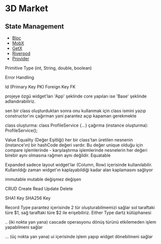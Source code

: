 # 3D Market

## State Management 

- [Bloc](https://pub.dev/packages/flutter_bloc)
- [MobX](https://pub.dev/packages/mobx)
- [GetX](https://pub.dev/packages/get)
- [Riverpod](https://pub.dev/packages/riverpod)
- [Provider](https://pub.dev/packages/provider)

Primitive Type (int, String, double, boolean)

Error Handling

Id (Primary Key PK)
Foreign Key FK

projeye özgü widget'ları 'App' şeklinde
core yapıları ise 'Base' şeklinde adlandırabiliriz.

sen bir class oluşturduktan sonra onu kullanmak için class ismini yazıp constructor'ını çağırman yani parantez açıp kapaman gerekmekte 

class oluşturma: class ProfileService {...}
çağırma (instance oluşturma): ProfileService();


Value Equality (Değer Eşitliği)
her bir class'tan üretilen nesnenin (instance'ın) bir hashCode değeri vardır. Bu değer unique olduğu için compare işlemlerinde - karşılaştırma işlemlerinde nesnelerin her değeri birebir aynı olmasına rağmen aynı değildir. Equatable

Expanded
sadece layout widget'lar (Column, Row) içerisinde kullanılabilir. Kullanıldığı zaman widget'ın kaplayabildiği kadar alan kaplamasını sağlıyor

immutable mutable
değişmez  değişen

CRUD
Create
Read
Update
Delete

SHA1 Key
SHA256 Key

Record Type 
parantez içerisinde 2 tür oluşturabilmemizi sağlar
sol taraftaki türe $1, sağ taraftaki türe $2 ile erişebiliriz.
Either Type dartz kütüphanesi

.. (iki nokta yan yana) cascade operasyonu
 dönüş türünü etkilemeden işlem yapabilmeni sağlar

... (üç nokta yan yana)
 ui içerisinde işlem yapıp widget dönebilmeni sağlar